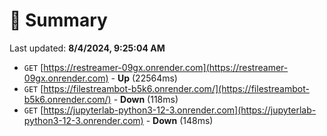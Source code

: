 # 📖 Summary
Last updated: **8/4/2024, 9:25:04 AM**

- `GET` [https://restreamer-09gx.onrender.com](https://restreamer-09gx.onrender.com) - **Up** (22564ms)
- `GET` [https://filestreambot-b5k6.onrender.com/](https://filestreambot-b5k6.onrender.com/) - **Down** (118ms)
- `GET` [https://jupyterlab-python3-12-3.onrender.com](https://jupyterlab-python3-12-3.onrender.com) - **Down** (148ms)
